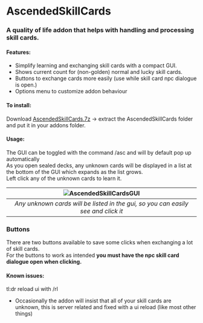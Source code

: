 # AscendedSkillCards
### A quality of life addon that helps with handling and processing skill cards.

#### Features:
* Simplify learning and exchanging skill cards with a compact GUI.
* Shows current count for (non-golden) normal and lucky skill cards.
* Buttons to exchange cards more easily (use while skill card npc dialogue is open.) 
* Options menu to customize addon behaviour

#### To install:
Download [AscendedSkillCards.7z](https://github.com/Sigbear/AscendedSkillCards/releases/download/1.1.0/AscendedSkillCards.7z) -> extract the AscendedSkillCards folder and put it in your addons folder.

#### Usage:  
The GUI can be toggled with the command /asc and will by default pop up automatically  
As you open sealed decks, any unknown cards will be displayed in a list at the bottom of the GUI which expands as the list grows.  
Left click any of the unknown cards to learn it.

| ![AscendedSkillCardsGUI](https://user-images.githubusercontent.com/8190851/199526490-65044665-b6b7-4556-9ba4-800d86b5e7a4.png) |
|:--:|
| *Any unknown cards will be listed in the gui, so you can easily see and click it* |

### Buttons
There are two buttons available to save some clicks when exchanging a lot of skill cards.  
For the buttons to work as intended **you must have the npc skill card dialogue open when clicking.**

#### Known issues:  
tl:dr reload ui with /rl  
* Occasionally the addon will insist that all of your skill cards are unknown, this is server related and fixed with a ui reload (like most other things)
